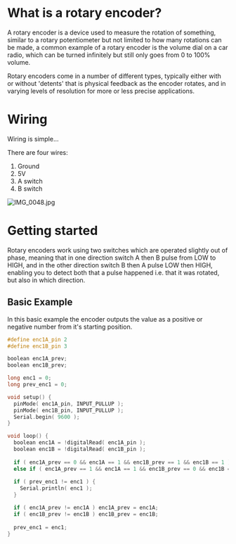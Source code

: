 # What is a rotary encoder?
A rotary encoder is a device used to measure the rotation of something, similar to a rotary potentiometer but not limited to how many rotations can be made, a common example of a rotary encoder is the volume dial on a car radio, which can be turned infinitely but still only goes from 0 to 100% volume.

Rotary encoders come in a number of different types, typically either with or without 'detents' that is physical feedback as the encoder rotates, and in varying levels of resolution for more or less precise applications.

# Wiring
Wiring is simple...

There are four wires:

1. Ground
2. 5V
3. A switch
4. B switch

![IMG_0048.jpg](https://lab.arts.ac.uk/uploads/images/gallery/2018-05-May/scaled-840-0/IMG_0048.jpg)

# Getting started
Rotary encoders work using two switches which are operated slightly out of phase, meaning that in one direction switch A then B pulse from LOW to HIGH, and in the other direction switch B then A pulse LOW then HIGH, enabling you to detect both that a pulse happened i.e. that it was rotated, but also in which direction.

## Basic Example
In this basic example the encoder outputs the value as a positive or negative number from it's starting position.

````c++
#define enc1A_pin 2
#define enc1B_pin 3

boolean enc1A_prev;
boolean enc1B_prev;

long enc1 = 0;
long prev_enc1 = 0;

void setup() {
  pinMode( enc1A_pin, INPUT_PULLUP );
  pinMode( enc1B_pin, INPUT_PULLUP );
  Serial.begin( 9600 );
}

void loop() {
  boolean enc1A = !digitalRead( enc1A_pin );
  boolean enc1B = !digitalRead( enc1B_pin );
  
  if ( enc1A_prev == 0 && enc1A == 1 && enc1B_prev == 1 && enc1B == 1 ) enc1++;
  else if ( enc1A_prev == 1 && enc1A == 1 && enc1B_prev == 0 && enc1B == 1 ) enc1--;
  
  if ( prev_enc1 != enc1 ) {
    Serial.println( enc1 );
  }

  if ( enc1A_prev != enc1A ) enc1A_prev = enc1A;
  if ( enc1B_prev != enc1B ) enc1B_prev = enc1B;
  
  prev_enc1 = enc1;
}
````
